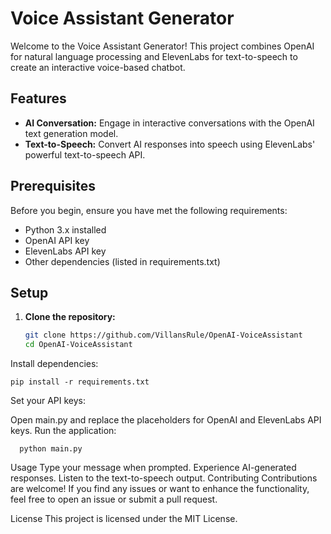 # Voice Assistant Generator

Welcome to the Voice Assistant Generator! This project combines OpenAI for natural language processing and ElevenLabs for text-to-speech to create an interactive voice-based chatbot.

## Features

- **AI Conversation:** Engage in interactive conversations with the OpenAI text generation model.
- **Text-to-Speech:** Convert AI responses into speech using ElevenLabs' powerful text-to-speech API.

## Prerequisites

Before you begin, ensure you have met the following requirements:

- Python 3.x installed
- OpenAI API key
- ElevenLabs API key
- Other dependencies (listed in requirements.txt)

## Setup

1. **Clone the repository:**
   ```bash
   git clone https://github.com/VillansRule/OpenAI-VoiceAssistant
   cd OpenAI-VoiceAssistant
Install dependencies:

  
    pip install -r requirements.txt
Set your API keys:

Open main.py and replace the placeholders for OpenAI and ElevenLabs API keys.
Run the application:

      
      python main.py
Usage
Type your message when prompted.
Experience AI-generated responses.
Listen to the text-to-speech output.
Contributing
Contributions are welcome! If you find any issues or want to enhance the functionality, feel free to open an issue or submit a pull request.

License
This project is licensed under the MIT License.
